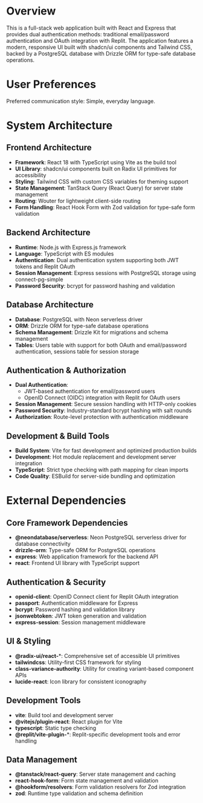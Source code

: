 # Overview

This is a full-stack web application built with React and Express that provides dual authentication methods: traditional email/password authentication and OAuth integration with Replit. The application features a modern, responsive UI built with shadcn/ui components and Tailwind CSS, backed by a PostgreSQL database with Drizzle ORM for type-safe database operations.

# User Preferences

Preferred communication style: Simple, everyday language.

# System Architecture

## Frontend Architecture
- **Framework**: React 18 with TypeScript using Vite as the build tool
- **UI Library**: shadcn/ui components built on Radix UI primitives for accessibility
- **Styling**: Tailwind CSS with custom CSS variables for theming support
- **State Management**: TanStack Query (React Query) for server state management
- **Routing**: Wouter for lightweight client-side routing
- **Form Handling**: React Hook Form with Zod validation for type-safe form validation

## Backend Architecture
- **Runtime**: Node.js with Express.js framework
- **Language**: TypeScript with ES modules
- **Authentication**: Dual authentication system supporting both JWT tokens and Replit OAuth
- **Session Management**: Express sessions with PostgreSQL storage using connect-pg-simple
- **Password Security**: bcrypt for password hashing and validation

## Database Architecture
- **Database**: PostgreSQL with Neon serverless driver
- **ORM**: Drizzle ORM for type-safe database operations
- **Schema Management**: Drizzle Kit for migrations and schema management
- **Tables**: Users table with support for both OAuth and email/password authentication, sessions table for session storage

## Authentication & Authorization
- **Dual Authentication**: 
  - JWT-based authentication for email/password users
  - OpenID Connect (OIDC) integration with Replit for OAuth users
- **Session Management**: Secure session handling with HTTP-only cookies
- **Password Security**: Industry-standard bcrypt hashing with salt rounds
- **Authorization**: Route-level protection with authentication middleware

## Development & Build Tools
- **Build System**: Vite for fast development and optimized production builds
- **Development**: Hot module replacement and development server integration
- **TypeScript**: Strict type checking with path mapping for clean imports
- **Code Quality**: ESBuild for server-side bundling and optimization

# External Dependencies

## Core Framework Dependencies
- **@neondatabase/serverless**: Neon PostgreSQL serverless driver for database connectivity
- **drizzle-orm**: Type-safe ORM for PostgreSQL operations
- **express**: Web application framework for the backend API
- **react**: Frontend UI library with TypeScript support

## Authentication & Security
- **openid-client**: OpenID Connect client for Replit OAuth integration
- **passport**: Authentication middleware for Express
- **bcrypt**: Password hashing and validation library
- **jsonwebtoken**: JWT token generation and validation
- **express-session**: Session management middleware

## UI & Styling
- **@radix-ui/react-***: Comprehensive set of accessible UI primitives
- **tailwindcss**: Utility-first CSS framework for styling
- **class-variance-authority**: Utility for creating variant-based component APIs
- **lucide-react**: Icon library for consistent iconography

## Development Tools
- **vite**: Build tool and development server
- **@vitejs/plugin-react**: React plugin for Vite
- **typescript**: Static type checking
- **@replit/vite-plugin-***: Replit-specific development tools and error handling

## Data Management
- **@tanstack/react-query**: Server state management and caching
- **react-hook-form**: Form state management and validation
- **@hookform/resolvers**: Form validation resolvers for Zod integration
- **zod**: Runtime type validation and schema definition